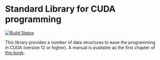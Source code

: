 # Standard Library for CUDA programming

[![Build Status](https://travis-ci.com/lattice-land/cuda-battery.svg?branch=main)](https://travis-ci.com/lattice-land/cuda-battery)

This library provides a number of data structures to ease the programming in CUDA (version 12 or higher).
A manual is available as the first chapter of [this book](https://lattice-land.github.io/CUDA-Battery.html).
